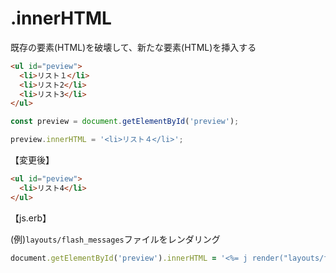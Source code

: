 # .innerHTML
既存の要素(HTML)を破壊して、新たな要素(HTML)を挿入する
  
```html
<ul id="peview">
  <li>リスト１</li>
  <li>リスト2</li>
  <li>リスト3</li>
</ul>
```
  
```js
const preview = document.getElementById('preview');

preview.innerHTML = '<li>リスト４</li>';
```
【変更後】
```html
<ul id="peview">
  <li>リスト4</li>
</ul>
```
  
【js.erb】
  
(例)`layouts/flash_messages`ファイルをレンダリング
```rb
document.getElementById('preview').innerHTML = '<%= j render("layouts/flash_messages") %>';
```
